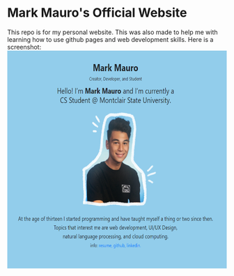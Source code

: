 <h1>Mark Mauro's Official Website</h1>
This repo is for my personal website. This was also made to help me with learning how to use github pages and web development skills.
Here is a screenshot:
<img src = "screenshot_of_mywebsite.png" height="500" width="700">

